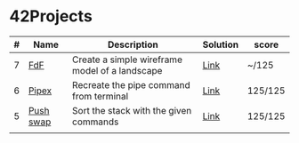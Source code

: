 # 42Projects

| # | Name | Description | Solution | score | 
|---| ---- | ----------- | ---- | ----- | 
| 7 | [FdF](https://github.com/Akadil/42project_fdf/blob/main/en.subject.pdf) | Create a simple wireframe model of a landscape | [Link](https://github.com/Akadil/42project_fdf) | ~/125 |
| 6 | [Pipex](https://github.com/Akadil/42project_pipex/blob/main/en.subject%20(1).pdf) | Recreate the pipe command from terminal | [Link](https://github.com/Akadil/42project_pipex) | 125/125 |
| 5 | [Push swap](https://github.com/Akadil/42project_push_swap/blob/main/en.subject.pdf) | Sort the stack with the given commands | [Link](https://github.com/Akadil/42project_push_swap) | 125/125 |
|  |  |  |  |  |
